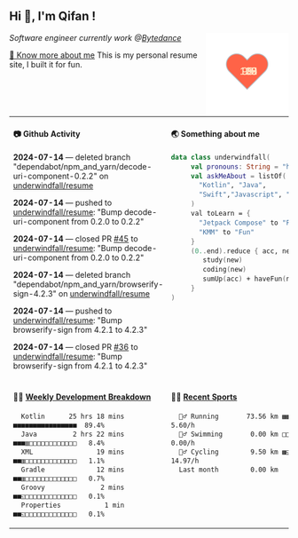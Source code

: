  <h2> Hi 👋, I'm Qifan ! </h2>
 <a href="https://github.com/underwindfall/iBeats"><img align="right" width="150px" src="https://raw.githubusercontent.com/underwindfall/iBeats/main/files/heart.svg"/></a>
 <p><em>Software engineer currently work @<a href="https://www.bytedance.com/en/">Bytedance</a></em></p>
 <p><a href="https://qifanyang.com/resume" target="_blank"> 🔭 Know more about me</a> This is my personal resume site, I built it for fun.</p>
 <table width="960px"><tr><td valign="top" width="50%">

  #### 📷 Github Activity
  <!-- githubActivity starts -->
**2024-07-14** — deleted branch "dependabot/npm_and_yarn/decode-uri-component-0.2.2" on [underwindfall/resume](https://api.github.com/repos/underwindfall/resume)

**2024-07-14** — pushed to [underwindfall/resume](https://api.github.com/repos/underwindfall/resume): "Bump decode-uri-component from 0.2.0 to 0.2.2"

**2024-07-14** — closed PR [#45](https://api.github.com/repos/underwindfall/resume/pulls/45) to [underwindfall/resume](https://api.github.com/repos/underwindfall/resume): "Bump decode-uri-component from 0.2.0 to 0.2.2"

**2024-07-14** — deleted branch "dependabot/npm_and_yarn/browserify-sign-4.2.3" on [underwindfall/resume](https://api.github.com/repos/underwindfall/resume)

**2024-07-14** — pushed to [underwindfall/resume](https://api.github.com/repos/underwindfall/resume): "Bump browserify-sign from 4.2.1 to 4.2.3"

**2024-07-14** — closed PR [#36](https://api.github.com/repos/underwindfall/resume/pulls/36) to [underwindfall/resume](https://api.github.com/repos/underwindfall/resume): "Bump browserify-sign from 4.2.1 to 4.2.3"
  <!-- githubActivity ends -->
  </td><td valign="top" width="50%">

  #### 🌏 Something about me
  <!-- profile starts -->
  ```kotlin
  data class underwindfall(
       val pronouns: String = "he|him",
       val askMeAbout = listOf(
         "Kotlin", "Java",
         "Swift","Javascript", "Typescript"
       )
       val toLearn = {
         "Jetpack Compose" to "Future",
         "KMM" to "Fun"
       }
       (0..end).reduce { acc, new ->
          study(new)
          coding(new)
          sumUp(acc) + haveFun(new)
       }
  )
  ```
  <!-- profile ends -->
  </td></tr><tr><td valign="top" width="50%">
  
  #### 🏊‍♂️ <a href="https://gist.github.com/underwindfall/377ee88ba1fabd1e93516e48ca9c61eb" target="_blank">Weekly Development Breakdown</a>
   <!-- codeTime starts -->
   ```text
     Kotlin      25 hrs 18 mins  ■■■■■■■■■■■■■■■■  89.4%
     Java         2 hrs 22 mins  ■■■▥□□□□□□□□□□□□   8.4%
     XML                19 mins  ■■▥□□□□□□□□□□□□□   1.1%
     Gradle             12 mins  ■■▥□□□□□□□□□□□□□   0.7%
     Groovy              2 mins  ■■◱□□□□□□□□□□□□□   0.1%
     Properties           1 min  ■■◱□□□□□□□□□□□□□   0.1%
   ```
   <!-- codeTime starts -->
   </td>
   <td valign="top" width="50%">

   #### 🤾‍♂️ <a href="https://gist.github.com/underwindfall/76198d6f6918f9f94d022c8ad881f98b" target="_blank">Recent Sports</a>

   <!-- Sports starts -->
   ```text
     ‍🏃‍♂️ Running       73.56 km ▩▩▩▩▩▩▩▩▩▩▨□  5.60/h
     🏊‍♂️ Swimming       0.00 km □□□□□□□□□□□□  0.00/h
     🚴‍♂️ Cycling        9.50 km ▩◱□□□□□□□□□□ 14.97/h
     Last month        0.00 km   0:0h
   ```
   <!-- Sports ends -->
   </td></tr></table>